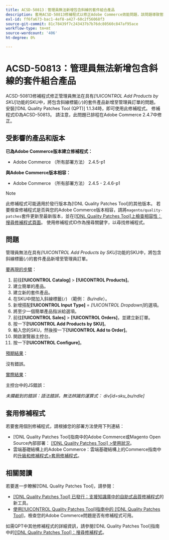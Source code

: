 ```yaml
---
title: ACSD-50813：管理員無法新增包含斜線的套件組合產品
description: 套用ACSD-50813修補程式以修正Adobe Commerce效能問題，該問題導致管理員無法透過*Add Products by SKU*功能在SKU中新增包含斜線標籤('/')的套件式產品至管理員訂單。
exl-id: ff6fa673-bac1-4ef8-a427-60c2f56068f3
source-git-commit: 81c78439f7c243437b7b76dc80560c847af95ace
workflow-type: tm+mt
source-wordcount: '406'
ht-degree: 0%

---
```


# ACSD-50813：管理員無法新增包含斜線的套件組合產品

ACSD-50813修補程式修正管理員無法在具有&#x200B;*[!UICONTROL Add Products by SKU]*&#x200B;功能的SKU中，將包含斜線標籤(`/`)的套件產品新增至管理員訂單的問題。 安裝[!DNL Quality Patches Tool (QPT)] 1.1.34時，即可使用此修補程式。 修補程式ID為ACSD-50813。 請注意，此問題已排程在Adobe Commerce 2.4.7中修正。

## 受影響的產品和版本

**已為Adobe Commerce版本建立修補程式：**

* Adobe Commerce （所有部署方法） 2.4.5-p1

**與Adobe Commerce版本相容：**

* Adobe Commerce （所有部署方法） 2.4.5 - 2.4.6-p1

>[!NOTE]
>
>此修補程式可能適用於發行版本為[!DNL Quality Patches Tool]的其他版本。 若要檢查修補程式是否與您的Adobe Commerce版本相容，請將`magento/quality-patches`套件更新至最新版本，並在[[!DNL Quality Patches Tool]上檢查相容性：搜尋修補程式頁面](https://experienceleague.adobe.com/tools/commerce-quality-patches/index.html)。 使用修補程式ID作為搜尋關鍵字，以尋找修補程式。

## 問題

管理員無法在具有&#x200B;*[!UICONTROL Add Products by SKU]*&#x200B;功能的SKU中，將包含斜線標籤(`/`)的套件產品新增至管理員訂單。

<u>要再現的步驟</u>：

1. 前往&#x200B;**[!UICONTROL Catalog]** > **[!UICONTROL Products]**。
1. 建立簡單的產品。
1. 建立新的套件產品。
1. 在SKU中間加入斜線標籤(`/`) （範例： *Bu/ndle*）。
1. 新增搭配&#x200B;**[!UICONTROL Input Type]** = *[!UICONTROL Dropdown]*&#x200B;的選項。
1. 將至少一個簡單產品指派給選項。
1. 前往&#x200B;**[!UICONTROL Sales]** > **[!UICONTROL Orders]**，並建立新訂單。
1. 按一下&#x200B;**[!UICONTROL Add Products by SKU]**。
1. 輸入您的SKU，然後按一下&#x200B;**[!UICONTROL Add to Order]**。
1. 開啟瀏覽器主控台。
1. 按一下&#x200B;**[!UICONTROL Configure]**。

<u>預期結果</u>：

沒有錯誤。

<u>實際結果</u>：

主控台中的JS錯誤：

*未攔截到的錯誤：語法錯誤，無法辨識的運算式： div[id=sku_bu/ndle]*

## 套用修補程式

若要套用個別修補程式，請根據您的部署方法使用下列連結：

* [!DNL Quality Patches Tool]指南中的Adobe Commerce或Magento Open Source內部部署： [[!DNL Quality Patches Tool] >使用狀況](/help/tools/quality-patches-tool/usage.md)。
* 雲端基礎結構上的Adobe Commerce：雲端基礎結構上的Commerce指南中的[升級和修補程式>套用修補程式](https://experienceleague.adobe.com/docs/commerce-cloud-service/user-guide/develop/upgrade/apply-patches.html)。

## 相關閱讀

若要進一步瞭解[!DNL Quality Patches Tool]，請參閱：

* [[!DNL Quality Patches Tool] 已發行：支援知識庫中的自助式品質修補程式](https://experienceleague.adobe.com/en/docs/commerce-knowledge-base/kb/announcements/commerce-announcements/magento-quality-patches-released-new-tool-to-self-serve-quality-patches)的新工具。
* [使用[!UICONTROL Quality Patches Tool]指南中的 [!DNL Quality Patches Tool]](/help/tools/quality-patches-tool/patches-available-in-qpt/check-patch-for-magento-issue-with-magento-quality-patches.md)，檢查您的Adobe Commerce問題是否有修補程式可用。


如需QPT中其他修補程式的詳細資訊，請參閱[!DNL Quality Patches Tool]指南中的[[!DNL Quality Patches Tool]：搜尋修補程式](https://experienceleague.adobe.com/tools/commerce-quality-patches/index.html)。
